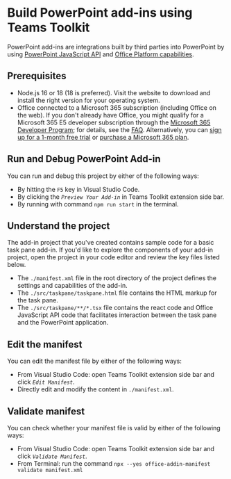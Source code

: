 # Build PowerPoint add-ins using Teams Toolkit

PowerPoint add-ins are integrations built by third parties into PowerPoint by using [PowerPoint JavaScript API](https://learn.microsoft.com/en-us/office/dev/add-ins/reference/overview/powerpoint-add-ins-reference-overview) and [Office Platform capabilities](https://learn.microsoft.com/en-us/office/dev/add-ins/overview/office-add-ins).

## Prerequisites

- Node.js 16 or 18 (18 is preferred). Visit the  website to download and install the right version for your operating system.
- Office connected to a Microsoft 365 subscription (including Office on the web). If you don't already have Office, you might qualify for a Microsoft 365 E5 developer subscription through the [Microsoft 365 Developer Program](https://developer.microsoft.com/en-us/microsoft-365/dev-program); for details, see the [FAQ](https://learn.microsoft.com/en-us/office/developer-program/microsoft-365-developer-program-faq#who-qualifies-for-a-microsoft-365-e5-developer-subscription-). Alternatively, you can [sign up for a 1-month free trial](https://www.microsoft.com/en-us/microsoft-365/try?rtc=1) or [purchase a Microsoft 365 plan](https://www.microsoft.com/en-us/microsoft-365/buy/compare-all-microsoft-365-products).

## Run and Debug PowerPoint Add-in

You can run and debug this project by either of the following ways:

- By hitting the `F5` key in Visual Studio Code.
- By clicking the *`Preview Your Add-in`* in Teams Toolkit extension side bar.
- By running with command `npm run start` in the terminal.


## Understand the project

The add-in project that you've created contains sample code for a basic task pane add-in. If you'd like to explore the components of your add-in project, open the project in your code editor and review the key files listed below. 

- The `./manifest.xml` file in the root directory of the project defines the settings and capabilities of the add-in.
- The `./src/taskpane/taskpane.html` file contains the HTML markup for the task pane.
- The `./src/taskpane/**/*.tsx` file contains the react code and Office JavaScript API code that facilitates interaction between the task pane and the PowerPoint application.


## Edit the manifest

You can edit the manifest file by either of the following ways:

- From Visual Studio Code: open Teams Toolkit extension side bar and click *`Edit Manifest`*.
- Directly edit and modify the content in `./manifest.xml`.


## Validate manifest

You can check whether your manifest file is valid by either of the following ways:

- From Visual Studio Code: open Teams Toolkit extension side bar and click *`Validate Manifest`*.
- From Terminal: run the command `npx --yes office-addin-manifest validate manifest.xml`